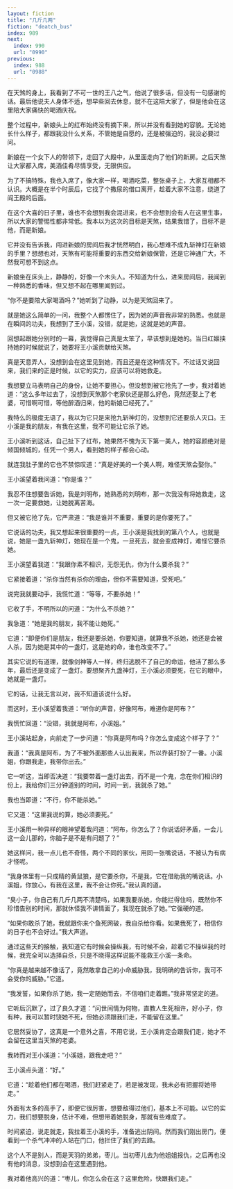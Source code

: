 ```yaml
---
layout: fiction
title: "几斤几两"
fiction: "deatch_bus"
index: 989
next:
  index: 990
  url: "0990"
previous:
  index: 988
  url: "0988"
---
```

在天煞的身上，我看到了不可一世的王八之气，他说了很多话，但没有一句感谢的话。最后他说夫人身体不适，想早些回去休息，就不在这陪大家了，但是他会在这里陪大家痛快的喝酒庆祝。

整个过程中，新娘头上的红布始终没有摘下来，所以并没有看到她的容貌。无论她长什么样子，都跟我没什么关系，不管她是自愿的，还是被强迫的，我没必要过问。

新娘在一个女下人的带领下，走回了大殿中，从里面走向了他们的新房。之后天煞让大家都入席，美酒佳肴尽情享受，无限供应。

为了不搞特殊，我也入席了，像大家一样，喝酒吃菜，整张桌子上，大家互相都不认识。大概是在半个时辰后，它找了个撒尿的借口离开，趁着大家不注意，绕道了阎王殿的后面。

在这个大喜的日子里，谁也不会想到我会混进来，也不会想到会有人在这里生事，所以大家的警惕性都非常低。我本以为这次的目标是天煞，结果我错了，目标不是他，而是新娘。

它并没有告诉我，闯进新娘的房间后我才恍然明白，我心想难不成九斩神灯在新娘的手里？想想也对，天煞有可能将重要的东西交给新娘保管，还是它神通广大，不然我可想不到这点。

新娘坐在床头上，静静的，好像一个木头人。不知道为什么，进来房间后，我闻到一种熟悉的香味，但又想不起在哪里闻到过。

“你不是要陪大家喝酒吗？”她听到了动静，以为是天煞回来了。

就是她这么简单的一问，我整个人都愣住了，因为她的声音我非常的熟悉。也就是在瞬间的功夫，我想到了王小溪，没错，就是她，这就是她的声音。

回想起跟她分别时的一幕，我觉得自己真是太笨了，早该想到是她的。当日红姬挟持她的时候就说了，她要将王小溪贡献给天煞。

真是天意弄人，没想到会在这里见到她，而且还是在这种情况下。不过话又说回来，我们来的正是时候，以它的实力，应该可以将她救走。

我想要立马表明自己的身份，让她不要担心，但没想到被它抢先了一步，我对着她道：“这么多年过去了，没想到天煞那个老家伙还是那么好色，竟然还娶上了老婆，可惜啊可惜，等他醉酒归来，他的新娘已经死了。”

我特么的极度无语了，我以为它只是来抢九斩神灯的，没想到它还要杀人灭口。王小溪是我的朋友，有我在这里，我不可能让它杀了她。

王小溪听到这话，自己扯下了红布，她果然不愧为天下第一美人，她的容颜绝对是倾国倾城的，任凭一个男人，看到她的样子都会心动。

就连我肚子里的它也不禁惊叹道：“真是好美的一个美人啊，难怪天煞会娶你。”

王小溪望着我问道：“你是谁？”

我忍不住想要告诉她，我是刘明布，她熟悉的刘明布，那一次我没有将她救走，这一次一定要救她，让她脱离苦海。

但又被它抢了先，它严肃道：“我是谁并不重要，重要的是你要死了。”

它说话的功夫，我又想起来很重要的一点，王小溪是我找到的第八个人，也就是说，她是一盏九斩神灯，她现在是一个鬼，一旦死去，就会变成神灯，难怪它要杀她。

王小溪望着我道：“我跟你素不相识，无怨无仇，你为什么要杀我？”

它紧接着道：“杀你当然有杀你的理由，但你不需要知道，受死吧。”

说完我就要动手，我慌忙道：“等等，不要杀她！”

它收了手，不明所以的问道：“为什么不杀她？”

我急道：“她是我的朋友，我不能让她死。”

它道：“即便你们是朋友，我还是要杀她，你要知道，就算我不杀她，她还是会被人杀，因为她是其中的一盏灯，这是她的命，谁也改变不了。”

其实它说的有道理，就像剑神等人一样，终归逃脱不了自己的命运，他活了那么多年，最后还是变成了一盏灯。要想聚齐九盏神灯，王小溪必须要死，在它的眼中，她就是一盏灯。

它的话，让我无言以对，我不知道该说什么好。

而这时，王小溪望着我道：“听你的声音，好像阿布，难道你是阿布？”

我慌忙回道：“没错，我就是阿布，小溪姐。”

王小溪站起身，向前走了一步问道：“你真是阿布吗？你怎么变成这个样子了？”

我道：“我真是阿布，为了不被外面那些人认出我来，所以乔装打扮了一番。小溪姐，你跟我走，我带你出去。”

它一听这，当即否决道：“我要带着一盏灯出去，而不是一个鬼，念在你们相识的份上，我给你们三分钟道别的时间，时间一到，我就杀了她。”

我也当即道：“不行，你不能杀她。”

它又道：“这里我说的算，她必须要死。”

王小溪用一种异样的眼神望着我问道：“阿布，你怎么了？你说话好矛盾，一会儿这一会儿那的，你脑子是不是有问题了？”

她这样问，我一点儿也不奇怪，两个不同的家伙，用同一张嘴说话，不被认为有病才怪呢。

“我身体里有一只成精的黄鼠狼，是它要杀你，不是我，它在借助我的嘴说话。小溪姐，你放心，有我在这里，我不会让你死。”我认真的道。

“臭小子，你自己有几斤几两不清楚吗，如果我要杀她，你能拦得住吗，既然你不珍惜告别的时间，那就休怪我不讲情面了，我现在就杀了她。”它强硬的道。

“如果你敢杀了她，我就跟你来个鱼死网破，我自杀给你看。如果我死了，相信你的日子也不会好过。”我大声道。

通过这些天的接触，我知道它有时候会操纵我，有时候不会，趁着它不操纵我的时候，我完全可以选择自杀，只是不晓得这样说能不能救王小溪一条命。

“你真是越来越不像话了，竟然敢拿自己的小命威胁我，我明确的告诉你，我可不会受你的威胁。”它道。

“我发誓，如果你杀了她，我一定随她而去，不信咱们走着瞧。”我非常坚定的道。

它听后沉默了，过了良久才道：“问世间情为何物，直教人生死相许，好小子，你有种，我可以暂时饶她不死，但她必须跟我们走，不能留在这里。”

它居然妥协了，这真是一个意外之喜，不用它说，王小溪肯定会跟我们走，她才不会留在这里当天煞的老婆。

我转而对王小溪道：“小溪姐，跟我走吧？”

王小溪点头道：“好。”

它道：“趁着他们都在喝酒，我们赶紧走了，若是被发现，我未必有把握将她带走。”

外面有太多的高手了，即便它很厉害，想要敌得过他们，基本上不可能。以它的实力，我们想要脱身，估计不难，但想带着她脱身，那就有些难度了。

时间紧迫，说走就走，我拉着王小溪的手，准备逃出阴间。然而我们刚出房门，便看到一个杀气冲冲的人站在门口，他拦住了我们的去路。

这个人不是别人，而是天羽的弟弟，枣儿。当初枣儿去为他姐姐报仇，之后再也没有他的消息，没想到会在这里遇到他。

我对着他高兴的道：“枣儿，你怎么会在这？这里危险，快跟我们走。”